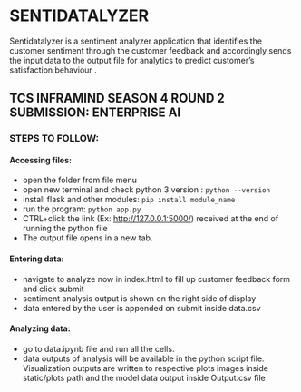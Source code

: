 # SENTIDATALYZER
Sentidatalyzer is a sentiment analyzer application that identifies the customer sentiment through the customer feedback and accordingly sends the input data to the output file for analytics to predict customer’s satisfaction behaviour .

## TCS INFRAMIND SEASON 4 ROUND 2 SUBMISSION: ENTERPRISE AI

### STEPS TO FOLLOW:
#### Accessing files:

 - open the folder from file menu
 - open new terminal and check python 3 version : `python --version`
 - install flask and other modules: `pip install module_name`
 - run the program: `python app.py`
 - CTRL+click the link (Ex: http://127.0.0.1:5000/) received at the end of running the python file
 - The output file opens in a new tab.

#### Entering data:
 - navigate to analyze now in index.html to fill up customer feedback form and click submit
 - sentiment analysis output is shown on the right side of display
 - data entered by the user is appended on submit inside data.csv

#### Analyzing data:
 - go to data.ipynb file and run all the cells.
 - data outputs of analysis will be available in the python script file. Visualization outputs are written to respective plots images inside static/plots path and the model data output inside Output.csv file
